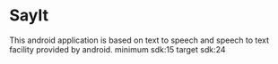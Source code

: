 # SayIt
This android application is based on text to speech and speech to text facility provided by android.
minimum sdk:15
target sdk:24
